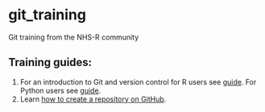 # git_training
Git training from the NHS-R community

## Training guides:

1. For an introduction to Git and version control for R users see [guide](./intro_to_git.md). For Python users see [guide](https://github.com/NHSDigital/rap-community-of-practice/blob/main/development-approach/01_intro-to-git.md).
2. Learn [how to create a repository on GitHub](./how_to_create_a_repo.md).
